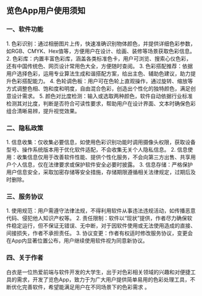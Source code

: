 ## 览色App用户使用须知
### 一、软件功能
1. 色彩识别：通过相册图片上传，快速准确识别物体颜色，并提供详细色彩参数，如RGB、CMYK、Hex值等，方便用户在设计、绘画、装修等场景获取色彩信息。
2. 色彩库：内置丰富色彩库，涵盖各类标准色卡，用户可浏览、搜索心仪色彩，还有中国传统色、网页设计常用色大全，方便随时查阅。
3. 色彩搭配推荐：依据用户选择色彩，运用专业算法生成和谐搭配方案，给出主色、辅助色建议，助力提升色彩搭配能力。
4. 色轮调色板：用户可在色轮上直观操作，通过旋转、缩放等方式调整色相、饱和度和明度，自由混合色彩，创造出个性化的独特颜色，满足创意设计需求。
5. 颜色对比度检测：输入或选取两种颜色，软件自动依据行业标准检测其对比度，判断是否符合可读性要求，帮助用户在设计界面、文本时确保色彩组合清晰易辨，提升视觉效果。
### 二、隐私政策
1. 信息收集：仅收集必要信息，如使用色彩识别功能时调用摄像头权限，获取设备型号、操作系统版本用于优化软件适配，不会收集无关个人隐私信息。
2. 信息使用：收集信息仅用于改善软件性能、提供个性化服务，不会向第三方出售、共享用户个人信息，仅在法律要求或保护软件安全必要时披露。
3. 信息存储：严格保护用户信息安全，采取加密存储等安全措施，存储期限遵循相关法律规定，过期后及时删除。
### 三、服务协议
1. 使用规范：用户需遵守法律法规，不得利用软件从事违法违规活动，如传播恶意代码、侵犯他人知识产权等。
2. 责任限制：软件以“现状”提供，作者尽力确保软件稳定运行，但不保证无错误、无中断，对于因软件使用或无法使用造成的直接、间接损失，作者不承担责任。
3. 协议变更：作者有权适时修改服务协议，变更会在App内显著位置公布，用户继续使用软件视为同意新协议。
### 四、关于作者
白衣是一位热爱前端与软件开发的大学生，出于对色彩相关领域的兴趣和对便捷工具的需求，开发了览色App，致力于为广大用户提供简单易用的色彩处理工具，不断优化完善软件，希望能满足用户在不同场景下的色彩需求 。
